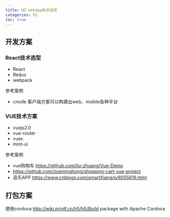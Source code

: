 ```yaml
---
title: H5 webapp技术选型
categories: h5
toc: true
---
```



## 开发方案

### React技术选型

- React
- Redux 
- webpack

参考案例

- cnode 客户端方案可以构建出web、mobile各种平台

### VUE技术方案

- vuejs2.0
- vue-router
- vuex
- mint-ui

参考案例

- vue购物车 https://github.com/liu-zhuang/Vue-Demo
- https://github.com/zoeminghong/shopping-cart-vue-project
- 音乐APP https://www.cnblogs.com/smartXiang/p/6055616.html

## 打包方案 

使用cordova http://wiki.printf.cn/h5/h5/Build package with Apache Cordova